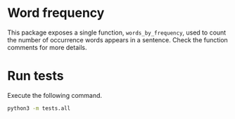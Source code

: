 # Word frequency

This package exposes a single function, `words_by_frequency`, used to count the number of occurrence words appears in a sentence.
Check the function comments for more details.

# Run tests

Execute the following command.

```sh
python3 -m tests.all
```
